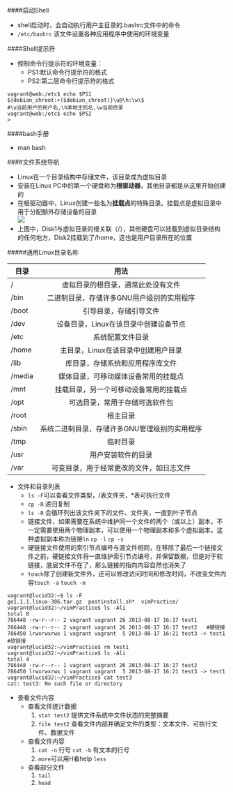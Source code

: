 ####启动Shell
* shell启动时，会自动执行用户主目录的.bashrc文件中的命令
* `/etc/bashrc` 该文件设置各种应用程序中使用的环境变量

####Shell提示符
* 控制命令行提示符的环境变量：
	* PS1:默认命令行提示符的格式
	* PS2:第二层命令行提示符的格式

```
vagrant@web:/etc$ echo $PS1
${debian_chroot:+($debian_chroot)}\u@\h:\w\$ 
#\u当前用户的用户名,\h本地主机名,\w当前目录
vagrant@web:/etc$ echo $PS2
>
```

####bash手册
* man bash

####文件系统导航
* Linux在一个目录结构中存储文件，该目录成为虚拟目录
* 安装在Linux PC中的第一个硬盘称为**根驱动器**，其他目录都是从这里开始创建的
* 在根驱动器中，Linux创建一些名为**挂载点**的特殊目录。挂载点是虚拟目录中用于分配额外存储设备的目录          
![](http://farm6.staticflickr.com/5488/9917989976_3068219384_o.jpg)
* 上图中，Disk1与虚拟目录的根关联（/），其他硬盘可以挂载到虚拟目录结构的任何地方，Disk2挂载到了/home，这也是用户目录所在的位置       
        
#####通用Linux目录名称

| 目录       | 用法           | 
| ------------- |:-------------:|
| /      | 虚拟目录的根目录，通常此处没有文件 |
| /bin   | 二进制目录，存储许多GNU用户级别的实用程序 |
| /boot  | 引导目录，存储引导文件 |
| /dev   | 设备目录，Linux在该目录中创建设备节点 |
| /etc   | 系统配置文件目录 |
| /home  | 主目录，Linux在该目录中创建用户目录 |
| /lib   | 库目录，存储系统和应用程序库文件 |
| /media | 媒体目录，可移动媒体设备常用的挂载点 |
| /mnt   | 挂载目录，另一个可移动设备常用的挂载点 |
| /opt   | 可选目录，常用于存储可选软件包 |
| /root  | 根主目录 |
| /sbin  | 系统二进制目录，存储许多GNU管理级别的实用程序 |
| /tmp   | 临时目录 |
| /usr   | 用户安装软件的目录 |
| /var   | 可变目录，用于经常更改的文件，如日志文件 |
             

* 文件和目录列表
	* `ls -F`可以查看文件类型，/表文件夹，*表可执行文件
	* `cp -R` 递归复制
	* `ls -R` 会循环列出该文件夹下的文件、文件夹，一直到叶子节点
	* 链接文件，如果需要在系统中维护同一个文件的两个（或以上）副本，不一定需要使用两个物理副本，可以使用一个物理副本和多个虚拟副本，这种虚拟副本称为链接`ln` `cp -l` `cp -s`
	* 硬链接文件使用的索引节点编号与源文件相同，在移除了最后一个链接文件之前，硬链接文件将一直维护索引节点编号，并保留数据，但是对于软链接，底层文件不在了，那么链接的指向内容自然也消失了
	* `touch`除了创建新文件外，还可以修改访问时间和修改时间，不改变文件内容`touch -a` `touch -m`

```
vagrant@lucid32:~$ ls -F
go1.1.1.linux-386.tar.gz  postinstall.sh*  vimPractice/
vagrant@lucid32:~/vimPractice$ ls -Ali
total 8
786448 -rw-r--r-- 2 vagrant vagrant 26 2013-08-17 16:17 test1
786448 -rw-r--r-- 2 vagrant vagrant 26 2013-08-17 16:17 test2	#硬链接
786450 lrwxrwxrwx 1 vagrant vagrant  5 2013-08-17 16:21 test3 -> test1	#软链接
vagrant@lucid32:~/vimPractice$ rm test1
vagrant@lucid32:~/vimPractice$ ls -Ali
total 4
786448 -rw-r--r-- 1 vagrant vagrant 26 2013-08-17 16:17 test2
786450 lrwxrwxrwx 1 vagrant vagrant  5 2013-08-17 16:21 test3 -> test1
vagrant@lucid32:~/vimPractice$ cat test3
cat: test3: No such file or directory
```

* 查看文件内容
	* 查看文件统计数据
		1. `stat test2` 提供文件系统中文件状态的完整摘要
		2. `file test2` 查看文件内部并确定文件的类型：文本文件、可执行文件、数据文件
	* 查看文件内容
		1. `cat -n` 行号 `cat -b` 有文本的行号
		2. `more`可以用H看help `less`
	* 查看部分文件
		1. `tail`
		2. `head`
